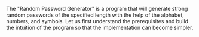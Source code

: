 The "Random Password Generator" is a program that will generate strong random passwords of the specified length with the help of the alphabet, numbers, and symbols. Let us first understand the prerequisites and build the intuition of the program so that the implementation can become simpler.
